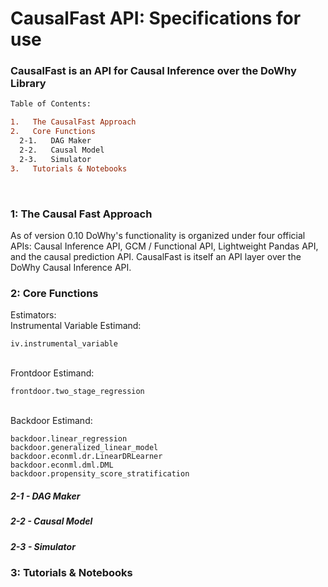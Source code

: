 # CausalFast API: Specifications for use
### CausalFast is an API for Causal Inference over the DoWhy Library
```diff
Table of Contents:

1.   The CausalFast Approach
2.   Core Functions
  2-1.   DAG Maker
  2-2.   Causal Model
  2-3.   Simulator
3.   Tutorials & Notebooks
```
<br>

### 1: The Causal Fast Approach<br>
As of version 0.10 DoWhy's functionality is organized under four official APIs: Causal Inference API, GCM / Functional API, Lightweight Pandas API, and the causal prediction API. CausalFast is itself an API layer over the DoWhy Causal Inference API. 

### 2: Core Functions<br>

Estimators:<br>
Instrumental Variable Estimand:
```
iv.instrumental_variable
```
<br>
Frontdoor Estimand:

```
frontdoor.two_stage_regression
```
<br>
Backdoor Estimand:

```
backdoor.linear_regression
backdoor.generalized_linear_model
backdoor.econml.dr.LinearDRLearner
backdoor.econml.dml.DML
backdoor.propensity_score_stratification
```



##### 2-1 - DAG Maker<br>
##### 2-2 - Causal Model<br>
##### 2-3 - Simulator<br>

### 3: Tutorials & Notebooks<br>
